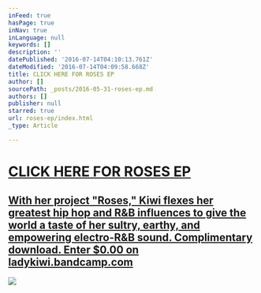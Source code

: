 ```yaml
---
inFeed: true
hasPage: true
inNav: true
inLanguage: null
keywords: []
description: ''
datePublished: '2016-07-14T04:10:13.761Z'
dateModified: '2016-07-14T04:09:58.668Z'
title: CLICK HERE FOR ROSES EP
author: []
sourcePath: _posts/2016-05-31-roses-ep.md
authors: []
publisher: null
starred: true
url: roses-ep/index.html
_type: Article

---
```

[][0]

# [CLICK HERE FOR ROSES EP][0]

## [With her project "Roses," Kiwi flexes her greatest hip hop and R&B influences to give the world a taste of her sultry, earthy, and empowering electro-R&B sound. Complimentary download. Enter $0.00 on ladykiwi.bandcamp.com][1]
![](https://the-grid-user-content.s3-us-west-2.amazonaws.com/bbd87f15-b445-448d-b3eb-14ffe1471559.jpg)

[0]: http://ladykiwi.bandcamp.com/releases
[1]: http://ladykiwi.bandcamp.com/